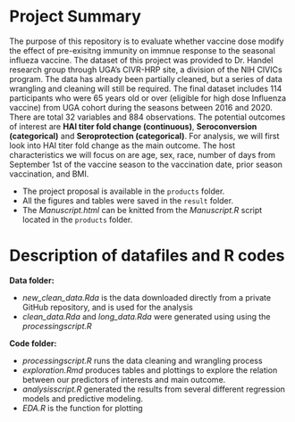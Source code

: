 # Project Summary 
The purpose of this repository is to evaluate whether vaccine dose modify the effect of pre-exisitng immunity on immnue response to the seasonal influeza vaccine. The dataset of this project was provided to Dr. Handel research group through UGA’s CIVR-HRP site, a division of the NIH CIVICs program. The data has already been partially cleaned, but a series of data wrangling and cleaning will still be required. The final dataset includes 114 participants who were 65 years old or over (eligible for high dose Influenza vaccine) from UGA cohort during the seasons between 2016 and 2020. There are total 32 variables and 884 observations. The potential outcomes of interest are **HAI titer fold change (continuous)**, **Seroconversion (categorical)** and **Seroprotection (categorical)**. For analysis, we will first look into HAI titer fold change as the main outcome. The host characteristics we will focus on are age, sex, race, number of days from September 1st of the vaccine season to the vaccination date, prior season vaccination, and BMI.


- The project proposal is available in the `products` folder.  
- All the figures and tables were saved in the `result` folder.
- The *Manuscript.html* can be knitted from the *Manuscript.R* script located in the `products` folder.


# Description of datafiles and R codes
**Data folder:** 
- *new_clean_data.Rda* is the data downloaded directly from a private GitHub repository, and is used for the analysis
- *clean_data.Rda* and *long_data.Rda* were generated using using the *processingscript.R*

**Code folder:** 
- *processingscript.R* runs the data cleaning and wrangling process
- *exploration.Rmd* produces tables and plottings to explore the relation between our predictors of interests and main outcome. 
- *analysisscript.R* generated the results from several different regression models and predictive modeling.   
- *EDA.R* is the function for plotting

